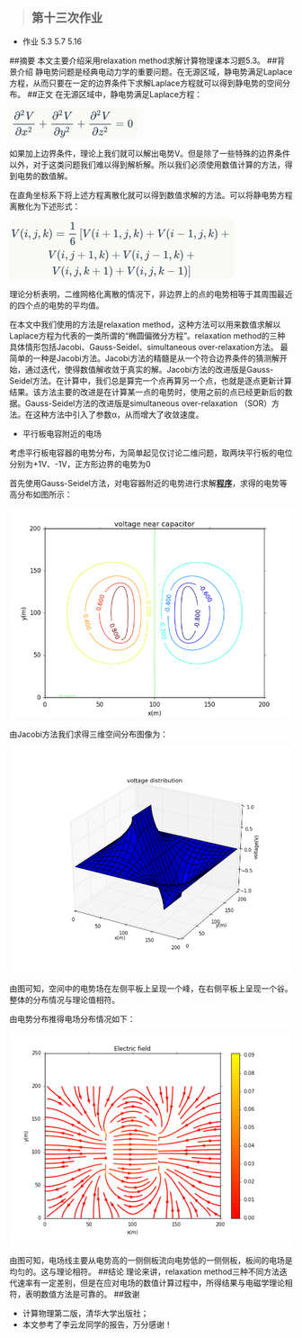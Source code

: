 >## 第十三次作业
- 作业 5.3 5.7 5.16

##摘要
本文主要介绍采用relaxation method求解计算物理课本习题5.3。
##背景介绍
静电势问题是经典电动力学的重要问题。在无源区域，静电势满足Laplace方程，从而只要在一定的边界条件下求解Laplace方程就可以得到静电势的空间分布。 
##正文
在无源区域中，静电势满足Laplace方程： 

![](https://raw.githubusercontent.com/XiaobudianChen/computationalphysics_N2013301020075/master/chapter5/exercise_13/公式1.png)

如果加上边界条件，理论上我们就可以解出电势V。但是除了一些特殊的边界条件以外，对于这类问题我们难以得到解析解。所以我们必须使用数值计算的方法，得到电势的数值解。 

在直角坐标系下将上述方程离散化就可以得到数值求解的方法。可以将静电势方程离散化为下述形式： 

![](https://raw.githubusercontent.com/XiaobudianChen/computationalphysics_N2013301020075/master/chapter5/exercise_13/公式2.png)

理论分析表明，二维网格化离散的情况下，非边界上的点的电势相等于其周围最近的四个点的电势的平均值。 

在本文中我们使用的方法是relaxation method，这种方法可以用来数值求解以Laplace方程为代表的一类所谓的“椭圆偏微分方程”。relaxation method的三种具体情形包括Jacobi、Gauss-Seidel、simultaneous over-relaxation方法。
最简单的一种是Jacobi方法。Jacobi方法的精髓是从一个符合边界条件的猜测解开始，通过迭代，使得数值解收敛于真实的解。Jacobi方法的改进版是Gauss-Seidel方法。在计算中，我们总是算完一个点再算另一个点，也就是逐点更新计算结果。该方法主要的改进是在计算某一点的电势时，使用之前的点已经更新后的数据。Gauss-Seidel方法的改进版是simultaneous over-relaxation （SOR）方法。在这种方法中引入了参数α，从而增大了收敛速度。

- 平行板电容附近的电场

考虑平行板电容器的电势分布，为简单起见仅讨论二维问题，取两块平行板的电位分别为+1V、-1V，正方形边界的电势为0

首先使用Gauss-Seidel方法，对电容器附近的电势进行求解[**程序**](https://raw.githubusercontent.com/XiaobudianChen/computationalphysics_N2013301020075/master/chapter5/exercise_13/13.1.py)，求得的电势等高分布如图所示：

![](https://raw.githubusercontent.com/XiaobudianChen/computationalphysics_N2013301020075/master/chapter5/exercise_13/figure_13.1.png)

由Jacobi方法我们求得三维空间分布图像为： 

![](https://raw.githubusercontent.com/XiaobudianChen/computationalphysics_N2013301020075/master/chapter5/exercise_13/figure_13.2.png)

由图可知，空间中的电势场在左侧平板上呈现一个峰，在右侧平板上呈现一个谷。整体的分布情况与理论值相符。

由电势分布推得电场分布情况如下： 

![](https://raw.githubusercontent.com/XiaobudianChen/computationalphysics_N2013301020075/master/chapter5/exercise_13/figure_13.3.png)

由图可知，电场线主要从电势高的一侧侧板流向电势低的一侧侧板，板间的电场是均匀的。这与理论相符。
##结论
理论来讲，relaxation method三种不同方法迭代速率有一定差别，但是在应对电场的数值计算过程中，所得结果与电磁学理论相符，表明数值方法是可靠的。
##致谢
- 计算物理第二版，清华大学出版社；
- 本文参考了李云龙同学的报告，万分感谢！

